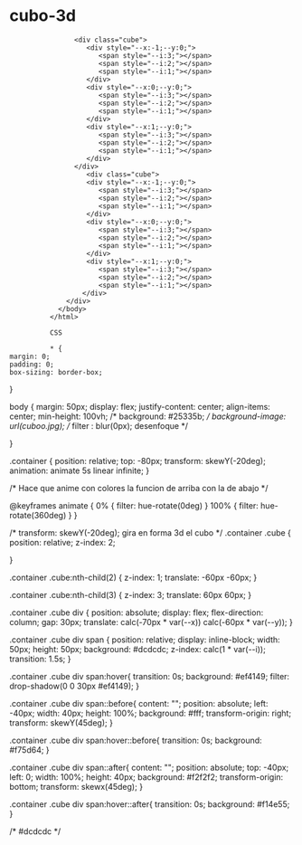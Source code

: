 # cubo-3d 

<!DOCTYPE html>
<html>
    <head>
      <meta charset="UTF-8">
            <title>Css Cubes</title>
              <link rel="stylesheet" href="style.css">    
                </head>
                  <body>
                    <div class="container">
                      <div class="cube">
                        <div style="--x:-1;--y:0;">
                          <span style="--i:3;"></span>
                          <span style="--i:2;"></span>
                          <span style="--i:1;"></span>
                        </div>
                       <div style="--x:0;--y:0;">
                          <span style="--i:3;"></span>
                          <span style="--i:2;"></span>
                          <span style="--i:1;"></span>
                       </div>
                       <div style="--x:1;--y:0;">
                          <span style="--i:3;"></span>
                          <span style="--i:2;"></span>
                          <span style="--i:1;"></span>
                       </div>
                    </div>  
                    
                    <div class="cube">
                       <div style="--x:-1;--y:0;">
                          <span style="--i:3;"></span>
                          <span style="--i:2;"></span>
                          <span style="--i:1;"></span>
                       </div>
                       <div style="--x:0;--y:0;">
                          <span style="--i:3;"></span>
                          <span style="--i:2;"></span>
                          <span style="--i:1;"></span>
                       </div>
                       <div style="--x:1;--y:0;">
                          <span style="--i:3;"></span>
                          <span style="--i:2;"></span>
                          <span style="--i:1;"></span>
                       </div>
                    </div>
                       <div class="cube">
                       <div style="--x:-1;--y:0;">
                          <span style="--i:3;"></span>
                          <span style="--i:2;"></span>
                          <span style="--i:1;"></span>
                       </div>
                       <div style="--x:0;--y:0;">
                          <span style="--i:3;"></span>
                          <span style="--i:2;"></span>
                          <span style="--i:1;"></span>
                       </div>
                       <div style="--x:1;--y:0;">
                          <span style="--i:3;"></span>
                          <span style="--i:2;"></span>
                          <span style="--i:1;"></span>
                      </div>
                  </div>
                </body>
              </html>
              
              CSS
              
              * {
    margin: 0;
    padding: 0;
    box-sizing: border-box;
}


body {
    margin: 50px;
    display: flex;
    justify-content: center;
    align-items: center;
    min-height: 100vh;
    /* background: #25335b; */
    background-image: url(cuboo.jpg);
    /* filter : blur(0px); desenfoque */

}

.container {
    position: relative;
    top: -80px;
    transform: skewY(-20deg);
    animation: animate 5s linear infinite;
}

/* Hace que anime con colores la funcion de arriba con la de abajo */

@keyframes animate {
    0% {
        filter: hue-rotate(0deg)
    }
    100% {
        filter: hue-rotate(360deg)
    }
}

/*   transform: skewY(-20deg); gira en forma 3d el cubo */
.container .cube {
    position: relative;
    z-index: 2;

}

.container .cube:nth-child(2) {
    z-index: 1;
    translate: -60px -60px;
}

.container .cube:nth-child(3) {
    z-index: 3;
    translate: 60px 60px;
}

.container .cube div {
    position: absolute;
    display: flex;
    flex-direction: column;
    gap: 30px;
    translate: calc(-70px * var(--x)) calc(-60px * var(--y));
}

.container .cube div span {
    position: relative;
    display: inline-block;
    width: 50px;
    height: 50px;
    background: #dcdcdc;
    z-index: calc(1 * var(--i));
    transition: 1.5s;
}

.container .cube div span:hover{
    transition: 0s;
    background: #ef4149;
    filter: drop-shadow(0 0 30px #ef4149);
}

.container .cube div span::before{
    content: "";
    position: absolute;
    left: -40px;
    width: 40px;
    height: 100%;
    background: #fff;
    transform-origin: right;
    transform: skewY(45deg);
}

.container .cube div span:hover::before{
    transition: 0s;
    background: #f75d64;
}

.container .cube div span::after{
    content: "";
    position: absolute;
    top: -40px;
    left: 0;
    width: 100%;
    height: 40px;
    background: #f2f2f2;
    transform-origin: bottom;
    transform: skewx(45deg);
}

.container .cube div span:hover::after{
    transition: 0s;
    background: #f14e55;
}




/* #dcdcdc */
